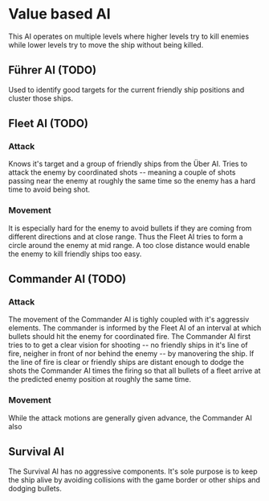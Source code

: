 Value based AI
==============

This AI operates on multiple levels where higher levels try to kill enemies
while lower levels try to move the ship without being killed.


Führer AI (TODO)
----------------

Used to identify good targets for the current friendly ship positions and
cluster those ships.


Fleet AI (TODO)
---------------

### Attack

Knows it's target and a group of friendly ships from the Über AI. Tries to
attack the enemy by coordinated shots -- meaning a couple of shots passing near
the enemy at roughly the same time so the enemy has a hard time to avoid being
shot.

### Movement

It is especially hard for the enemy to avoid bullets if they are coming from
different directions and at close range. Thus the Fleet AI tries to form a
circle around the enemy at mid range. A too close distance would enable the
enemy to kill friendly ships too easy.


Commander AI (TODO)
-------------------

### Attack

The movement of the Commander AI is tighly coupled with it's aggressiv elements.
The commander is informed by the Fleet AI of an interval at which bullets should
hit the enemy for coordinated fire. The Commander AI first tries to to get a
clear vision for shooting -- no friendly ships in it's line of fire, neigher in
front of nor behind the enemy -- by manovering the ship. If the line of fire is
clear or friendly ships are distant enough to dodge the shots the Commander AI
times the firing so that all bullets of a fleet arrive at the predicted enemy
position at roughly the same time.

### Movement

While the attack motions are generally given advance, the Commander AI also


Survival AI
-----------

The Survival AI has no aggressive components. It's sole purpose is to keep the
ship alive by avoiding collisions with the game border or other ships and
dodging bullets.

